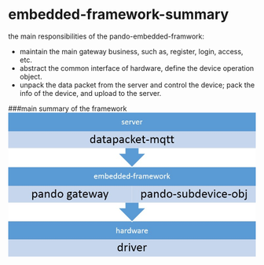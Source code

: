 # embedded-framework-summary
the main responsibilities of the pando-embedded-framwork:  
 
- maintain the main gateway business, such as, register, login, access, etc.  
- abstract the common interface of hardware, define the device operation object.  
- unpack the data packet from the server and control the device; pack the info of the device, and upload to the server. 

###main summary of the framework
![summary](image/framework-summary.jpg) 

